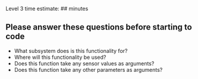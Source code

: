 Level 3 time estimate: ## minutes

## Please answer these questions before starting to code

- What subsystem does is this functionality for?
- Where will this functionality be used?
- Does this function take any sensor values as arguments?
- Does this function take any other parameters as arguments?
